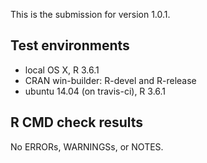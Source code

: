 This is the submission for version 1.0.1.

## Test environments

* local OS X, R 3.6.1
* CRAN win-builder: R-devel and R-release
* ubuntu 14.04 (on travis-ci), R 3.6.1

## R CMD check results

No ERRORs, WARNINGSs, or NOTES.
